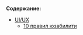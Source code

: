 **Содержание:**
* [UI/UX](/Designing/UI-UX/Table%20Of%20Contents.md)
  * [10 правил юзабилити](/Designing/UI-UX/Theory/10%20Usability%20Heuristics.md)